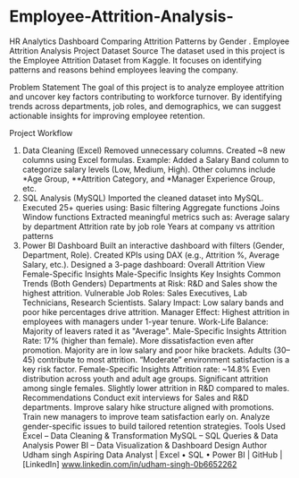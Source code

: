 # Employee-Attrition-Analysis-
HR Analytics Dashboard Comparing Attrition Patterns by Gender .
Employee Attrition Analysis Project
Dataset Source
The dataset used in this project is the Employee Attrition Dataset from Kaggle.
It focuses on identifying patterns and reasons behind employees leaving the company.

 Problem Statement
The goal of this project is to analyze employee attrition and uncover key factors contributing to workforce turnover.
By identifying trends across departments, job roles, and demographics, we can suggest actionable insights for improving employee retention.

 Project Workflow
 1. Data Cleaning (Excel)
Removed unnecessary columns.
Created ~8 new columns using Excel formulas.
Example: Added a Salary Band column to categorize salary levels (Low, Medium, High).
Other columns include *Age Group, **Attrition Category, and *Manager Experience Group, etc.
 2. SQL Analysis (MySQL)
Imported the cleaned dataset into MySQL.
Executed 25+ queries using:
Basic filtering
Aggregate functions
Joins
Window functions
Extracted meaningful metrics such as:
Average salary by department
Attrition rate by job role
Years at company vs attrition patterns
 3. Power BI Dashboard
Built an interactive dashboard with filters (Gender, Department, Role).
Created KPIs using DAX (e.g., Attrition %, Average Salary, etc.).
Designed a 3-page dashboard:
Overall Attrition View
Female-Specific Insights
Male-Specific Insights
 Key Insights
 Common Trends (Both Genders)
Departments at Risk: R&D and Sales show the highest attrition.
Vulnerable Job Roles: Sales Executives, Lab Technicians, Research Scientists.
Salary Impact: Low salary bands and poor hike percentages drive attrition.
Manager Effect: Highest attrition in employees with managers under 1-year tenure.
Work-Life Balance: Majority of leavers rated it as "Average".
 Male-Specific Insights
Attrition Rate: 17% (higher than female).
More dissatisfaction even after promotion.
Majority are in low salary and poor hike brackets.
Adults (30–45) contribute to most attrition.
“Moderate” environment satisfaction is a key risk factor.
 Female-Specific Insights
Attrition rate: ~14.8%
Even distribution across youth and adult age groups.
Significant attrition among single females.
Slightly lower attrition in R&D compared to males.
 Recommendations
Conduct exit interviews for Sales and R&D departments.
 Improve salary hike structure aligned with promotions.
 Train new managers to improve team satisfaction early on.
 Analyze gender-specific issues to build tailored retention strategies.
 Tools Used
Excel – Data Cleaning & Transformation
MySQL – SQL Queries & Data Analysis
Power BI – Data Visualization & Dashboard Design
Author
Udham singh
Aspiring Data Analyst | Excel • SQL • Power BI | GitHub | [LinkedIn] www.linkedin.com/in/udham-singh-0b6652262
